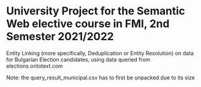 # University Project for the Semantic Web elective course in FMI, 2nd Semester 2021/2022

Entity Linking (more specifically, Deduplication or Entity Resolution) on data for Bulgarian Election candidates, using data queried from elections.ontotext.com

Note: the query_result_municipal.csv has to first be unpacked due to its size

